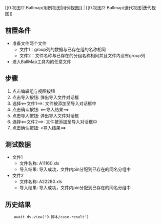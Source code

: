 [[0.视图/2.Ballmap/用例视图|用例视图]] | [[0.视图/2.Ballmap/迭代视图|迭代视图]]

## 前置条件

- 准备文件两个文件
	- 文件1：group列的数据与已存在组的名称相同
	- 文件2：文件名称与已存在的分组名称相同并且文件内没有group列
- 进入BallMap工具内的任意文件

## 步骤

1. 点击编辑组与视图按钮
2. 点击导入按钮: 弹出导入文件对话框
3. 选择<==文件1==>: 文件被添加至导入对话框中
4. 点击确认按钮: <==导入结果==>
5. 点击导入按钮: 弹出导入文件对话框
6. 选择<==文件2==>: 文件被添加至导入对话框中
7. 点击确认按钮: <导入结果==>

## 测试数据

- 文件1
	- 文件名称: A11160.xls
	- 导入结果: 导入成功，文件内pin分配到已存在的同名分组中
- 文件2
	- 文件名称: A22280.xls
	- 导入结果: 导入成功，文件内pin分配到已存在的同名分组中

## 历史结果

```dataviewjs
    await dv.view('9.脚本/case-result')
```
